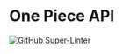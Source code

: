 # One Piece API

[![GitHub Super-Linter](https://github.com/martham0/one-piece-api/actions/workflows/super-linter.yml/badge.svg)](https://github.com/marketplace/actions/super-linter)

<!-- port 5432 -->